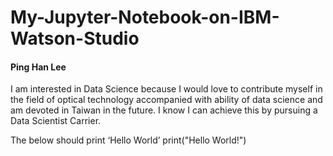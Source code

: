 # My-Jupyter-Notebook-on-IBM-Watson-Studio
#### Ping Han Lee
I am interested in Data Science because I would love to contribute myself in the field of optical technology accompanied with ability of data science and am devoted in Taiwan in the future. I know I can achieve this by pursuing a Data Scientist Carrier.

The below should print ‘Hello World’
print("Hello World!")
